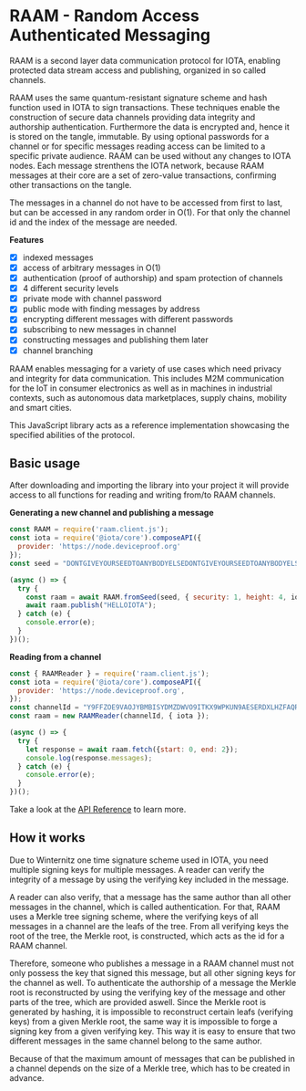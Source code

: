 # RAAM - Random Access Authenticated Messaging

RAAM is a second layer data communication protocol for IOTA, enabling protected
data stream access and publishing, organized in so called channels.

RAAM uses the same quantum-resistant signature scheme and hash function used in IOTA to sign transactions.
These techniques enable the construction of secure data channels providing data integrity and
authorship authentication. Furthermore the data is encrypted and, hence it is stored on the tangle,
immutable. By using optional passwords for a channel or for specific messages reading access can be limited
to a specific private audience. RAAM can be used without any changes to IOTA nodes. Each message strenthens
the IOTA network, because RAAM messages at their core are a set of zero-value transactions, confirming other
transactions on the tangle.

The messages in a channel do not have to be accessed from first to last, but can be accessed in any random order in O(1).
For that only the channel id and the index of the message are needed.

**Features**
- [x] indexed messages
- [x] access of arbitrary messages in O(1)
- [x] authentication (proof of authorship) and spam protection of channels
- [x] 4 different security levels
- [x] private mode with channel password
- [x] public mode with finding messages by address
- [x] encrypting different messages with different passwords
- [x] subscribing to new messages in channel
- [x] constructing messages and publishing them later
- [x] channel branching

RAAM enables messaging for a variety of use cases which need privacy and integrity for data communication. This includes
M2M communication for the IoT in consumer electronics as well as in machines in industrial contexts, such as
autonomous data marketplaces, supply chains, mobility and smart cities.

This JavaScript library acts as a reference implementation showcasing the specified abilities of the protocol.

## Basic usage

After downloading and importing the library into your project it will provide access to all functions for reading and
writing from/to RAAM channels.

**Generating a new channel and publishing a message**
```js
const RAAM = require('raam.client.js');
const iota = require('@iota/core').composeAPI({
  provider: 'https://node.deviceproof.org'
});
const seed = "DONTGIVEYOURSEEDTOANYBODYELSEDONTGIVEYOURSEEDTOANYBODYELSEDONTGIVEYOURSEEDTOANYBODYELSE";

(async () => {
  try {
    const raam = await RAAM.fromSeed(seed, { security: 1, height: 4, iota });
    await raam.publish("HELLOIOTA");
  } catch (e) {
    console.error(e);
  }
})();
```

**Reading from a channel**
```js
const { RAAMReader } = require('raam.client.js');
const iota = require('@iota/core').composeAPI({
  provider: 'https://node.deviceproof.org',
});
const channelId = "Y9FFZOE9VAOJYBMBISYDMZDWVO9ITKX9WPKUN9AESERDXLHZFAQRNJLNH9QERJWFHFFRLNO9ODSTOAVOW";
const raam = new RAAMReader(channelId, { iota });

(async () => {
  try {
    let response = await raam.fetch({start: 0, end: 2});
    console.log(response.messages);
  } catch (e) {
    console.error(e);
  }
})();
```

Take a look at the [API Reference](docs/api.md) to learn more.

## How it works

Due to Winternitz one time signature scheme used in IOTA, you need multiple signing keys for multiple messages.
A reader can verify the integrity of a message by using the verifying key included in the message.

A reader can also verify, that a message has the same author than all other messages in the channel, which
is called authentication. For that, RAAM uses a Merkle tree signing scheme, where the verifying keys of all messages in
a channel are the leafs of the tree. From all verifying keys the root of the tree, the Merkle root, is constructed, which
acts as the id for a RAAM channel.

Therefore, someone who publishes a message in a RAAM channel must not only possess the key that signed this message,
but all other signing keys for the channel as well. To authenticate the authorship of a message the Merkle root is
reconstructed by using the verifying key of the message and other parts of the tree, which are provided aswell.
Since the Merkle root is generated by hashing, it is impossible to reconstruct certain leafs (verifying keys) from
a given Merkle root, the same way it is impossible to forge a signing key from a given verifying key. This way it is easy
to ensure that two different messages in the same channel belong to the same author.

Because of that the maximum amount of messages that can be published in a channel depends on the size of a Merkle tree,
which has to be created in advance.
